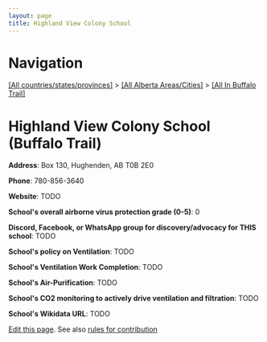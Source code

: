 ```yaml
---
layout: page
title: Highland View Colony School
---
```

# Navigation

[[All countries/states/provinces]](../../..) > [[All Alberta Areas/Cities]](../..) > [[All In Buffalo Trail]](..)

# Highland View Colony School (Buffalo Trail)

**Address**: Box 130, Hughenden, AB T0B 2E0

**Phone**: 780-856-3640

**Website**: TODO

**School's overall airborne virus protection grade (0-5)**: 0

**Discord, Facebook, or WhatsApp group for discovery/advocacy for THIS school**: TODO

**School's policy on Ventilation**: TODO

**School's Ventilation Work Completion**: TODO

**School's Air-Purification**: TODO

**School's CO2 monitoring to actively drive ventilation and filtration**: TODO

**School's Wikidata URL**: TODO


[Edit this page](https://github.com/ventilate-schools/AB/edit/main/./Buffalo_Trail/Highland_View_Colony_School.md). See also [rules for contribution](../../../contribution-rules/)